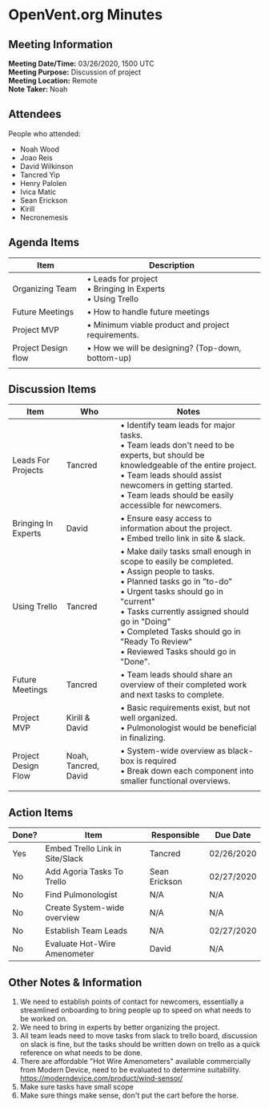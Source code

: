 # OpenVent.org Minutes
## Meeting Information
**Meeting Date/Time:** 03/26/2020, 1500 UTC  
**Meeting Purpose:** Discussion of project  
**Meeting Location:** Remote  
**Note Taker:** Noah  

## Attendees
People who attended:
- Noah Wood
- Joao Reis
- David Wilkinson
- Tancred Yip
- Henry Palolen
- Ivica Matic
- Sean Erickson
- Kirill
- Necronemesis

## Agenda Items



| Item                | Description                                                  |
| ------------------- | ------------------------------------------------------------ |
| Organizing Team     | • Leads for project<br />• Bringing In Experts<br/>• Using Trello |
| Future Meetings     | • How to handle future meetings                              |
| Project MVP         | • Minimum viable product and project requirements.           |
| Project Design flow | • How we will be designing? (Top-down, bottom-up)            |
|                     |                                                              |



## Discussion Items

| Item                | Who                  | Notes                                                        |
| ------------------- | -------------------- | ------------------------------------------------------------ |
| Leads For Projects  | Tancred              | • Identify team leads for major tasks.<br />• Team leads don't need to be experts, but should be knowledgeable of the entire project. <br />• Team leads should assist newcomers in getting started.<br />• Team leads should be easily accessible for newcomers. |
| Bringing In Experts | David                | • Ensure easy access to information about the project.<br />• Embed trello link in site & slack.<br /> |
| Using Trello        | Tancred              | • Make daily tasks small enough in scope to easily be completed.<br />• Assign people to tasks.<br />• Planned tasks go in "to-do"<br />• Urgent tasks should go in "current"<br />• Tasks currently assigned should go in "Doing"<br />• Completed Tasks should go in "Ready To Review"<br />• Reviewed Tasks should go in "Done". |
| Future Meetings     | Tancred              | • Team leads should share an overview of their completed work and next tasks to complete. |
| Project MVP         | Kirill & David       | • Basic requirements exist, but not well organized.<br />• Pulmonologist would be beneficial in finalizing. |
| Project Design Flow | Noah, Tancred, David | • System-wide overview as black-box is required<br />• Break down each component into smaller functional overviews. |
|                     |                      |                                                              |


## Action Items
| Done? | Item                            | Responsible   | Due Date   |
| ----- | ------------------------------- | ------------- | ---------- |
| Yes   | Embed Trello Link in Site/Slack | Tancred       | 02/26/2020 |
| No    | Add Agoria Tasks To Trello      | Sean Erickson | 02/27/2020 |
| No    | Find Pulmonologist              | N/A           | N/A        |
| No    | Create System-wide overview     | N/A           | N/A        |
| No    | Establish Team Leads            | N/A           | 02/27/2020 |
| No    | Evaluate Hot-Wire Amenometer    | David         | N/A        |

## Other Notes & Information
1. We need to establish points of contact for newcomers, essentially a streamlined onboarding to bring people up to speed on what needs to be worked on.
2. We need to bring in experts by better organizing the project.
3. All team leads need to move tasks from slack to trello board, discussion on slack is fine, but the tasks should be written down on trello as a quick reference on what needs to be done.
4. There are affordable "Hot Wire Amenometers" available commercially from Modern Device, need to be evaluated to determine suitability. 
   https://moderndevice.com/product/wind-sensor/
5. Make sure tasks have small scope
6. Make sure things make sense, don't put the cart before the horse.

